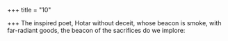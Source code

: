 +++
title = "10"

+++
The inspired poet, Hotar without deceit, whose beacon is smoke, with  far-radiant goods,
the beacon of the sacrifices do we implore: